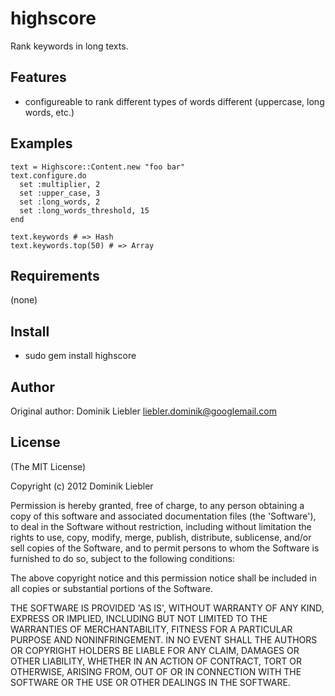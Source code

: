 highscore
===========

Rank keywords in long texts.

Features
--------

* configureable to rank different types of words different (uppercase, long words, etc.)

Examples
--------

    text = Highscore::Content.new "foo bar"
    text.configure.do 
      set :multiplier, 2
      set :upper_case, 3
      set :long_words, 2
      set :long_words_threshold, 15
    end

    text.keywords # => Hash
    text.keywords.top(50) # => Array

Requirements
------------

(none)

Install
-------

* sudo gem install highscore

Author
------

Original author: Dominik Liebler <liebler.dominik@googlemail.com>

License
-------

(The MIT License)

Copyright (c) 2012 Dominik Liebler

Permission is hereby granted, free of charge, to any person obtaining
a copy of this software and associated documentation files (the
'Software'), to deal in the Software without restriction, including
without limitation the rights to use, copy, modify, merge, publish,
distribute, sublicense, and/or sell copies of the Software, and to
permit persons to whom the Software is furnished to do so, subject to
the following conditions:

The above copyright notice and this permission notice shall be
included in all copies or substantial portions of the Software.

THE SOFTWARE IS PROVIDED 'AS IS', WITHOUT WARRANTY OF ANY KIND,
EXPRESS OR IMPLIED, INCLUDING BUT NOT LIMITED TO THE WARRANTIES OF
MERCHANTABILITY, FITNESS FOR A PARTICULAR PURPOSE AND NONINFRINGEMENT.
IN NO EVENT SHALL THE AUTHORS OR COPYRIGHT HOLDERS BE LIABLE FOR ANY
CLAIM, DAMAGES OR OTHER LIABILITY, WHETHER IN AN ACTION OF CONTRACT,
TORT OR OTHERWISE, ARISING FROM, OUT OF OR IN CONNECTION WITH THE
SOFTWARE OR THE USE OR OTHER DEALINGS IN THE SOFTWARE.
